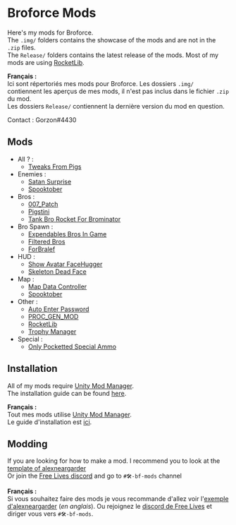 # Broforce Mods

 Here's my mods for Broforce.  
 The `.img/` folders contains the showcase of the mods and are not in the `.zip` files.  
 The `Release/` folders contains the latest release of the mods.
 Most of my mods are using [RocketLib](RocketLib/).

 **Français :**  
 Ici sont répertoriés mes mods pour Broforce. Les dossiers `.img/` contiennent les aperçus de mes mods, il n'est pas inclus dans le fichier `.zip` du mod.  
 Les dossiers `Release/` contiennent la dernière version du mod en question.

 Contact : Gorzon#4430

## Mods

* All ? :
  * [Tweaks From Pigs](Tweak%20From%20Pigs/)
* Enemies :
  * [Satan Surprise](Satan%20Surprise/)
  * [Spooktober](Spooktober/)
* Bros :
  * [007_Patch](Tweaks%20From%20Pigs%20-%20Mod%20Standalone/007_Patch)
  * [Pigstini](Pigstini/)
  * [Tank Bro Rocket For Brominator](TankBroRocketForBrominator/)
* Bro Spawn :
  * [Expendables Bros In Game](Tweaks%20From%20Pigs%20-%20Mod%20Standalone/Expendables%20Bros%20In%20Game/)
  * [Filtered Bros](Filtered%20Bros/)
  * [ForBralef](ForBralef/)
* HUD :
  * [Show Avatar FaceHugger](Tweaks%20From%20Pigs%20-%20Mod%20Standalone/Show%20Avatar%20FaceHugger/)
  * [Skeleton Dead Face](Tweaks%20From%20Pigs%20-%20Mod%20Standalone/Skeleton%20Dead%20Face/)
* Map :
  * [Map Data Controller](MapDataController/)
  * [Spooktober](Spooktober/)
* Other :
  * [Auto Enter Password](AutoEnterPassword/)
  * [PROC_GEN_MOD](Proc_Gen_Mod/)
  * [RocketLib](RocketLib/)
  * [Trophy Manager](Trophy%20Manager/)
* Special :
  * [Only Pocketted Special Ammo](Only%20Pocketted%20Special%20Ammo/)

## Installation

All of my mods require [Unity Mod Manager](https://www.nexusmods.com/site/mods/21).  
The installation guide can be found [here](https://steamcommunity.com/sharedfiles/filedetails/?id=2434812447).  

**Français :**  
Tout mes mods utilise [Unity Mod Manager](https://www.nexusmods.com/site/mods/21).  
Le guide d'installation est [ici](https://steamcommunity.com/sharedfiles/filedetails/?id=2489196482).

## Modding

If you are looking for how to make a mod. I recommend you to look at the [template of alexneargarder](https://github.com/alexneargarder/BroforceMods#how-to-create-your-own-mods)  
Or join the [Free Lives discord](https://discord.gg/apF89qZzQ2) and go to `#🛠-bf-mods` channel
  
**Français :**  
Si vous souhaitez faire des mods je vous recommande d'allez voir l'[exemple d'alexneargarder](https://github.com/alexneargarder/BroforceMods#how-to-create-your-own-mods) (*en anglais*).
Ou rejoignez le [discord de Free Lives](https://discord.gg/apF89qZzQ2) et diriger vous vers `#🛠-bf-mods`.
